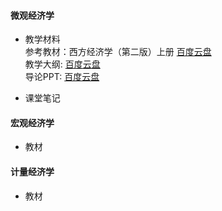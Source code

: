 #### 微观经济学
* 教学材料 \
参考教材：西方经济学（第二版）上册 [百度云盘](https://pan.baidu.com/s/106H3S2qKZEspJbGdIll1tw ) \
教学大纲: [百度云盘](https://pan.baidu.com/s/1C2XJDYCCRyiw7bm6iLNa4Q ) \
导论PPT: [百度云盘](https://pan.baidu.com/s/1rfhWZWlbxxyrBRSGds8wig )

* 课堂笔记

#### 宏观经济学

* 教材 

#### 计量经济学

* 教材 